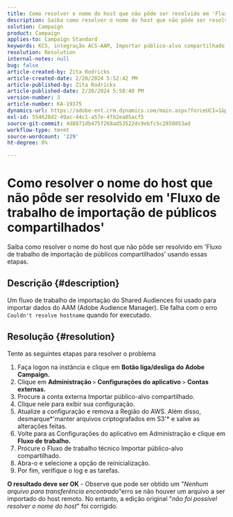 ```yaml
---
title: Como resolver o nome do host que não pôde ser resolvido em 'Fluxo de trabalho de importação de públicos compartilhados'
description: Saiba como resolver o nome do host que não pôde ser resolvido em 'Fluxo de trabalho de importação de públicos compartilhados'
solution: Campaign
product: Campaign
applies-to: Campaign Standard
keywords: KCS, integração ACS-AAM, Importar público-alvo compartilhado, Adobe Campaign Standard,
resolution: Resolution
internal-notes: null
bug: false
article-created-by: Zita Rodricks
article-created-date: 2/20/2024 5:52:42 PM
article-published-by: Zita Rodricks
article-published-date: 2/20/2024 5:58:40 PM
version-number: 3
article-number: KA-19375
dynamics-url: https://adobe-ent.crm.dynamics.com/main.aspx?forceUCI=1&pagetype=entityrecord&etn=knowledgearticle&id=c1c702d2-18d0-ee11-9079-6045bd006b4b
exl-id: 554628d2-49ac-44c1-a57e-4fb2ea05acf5
source-git-commit: 4d8871db475f268ad53522dc9ebfc5c2850853ad
workflow-type: tm+mt
source-wordcount: '229'
ht-degree: 0%

---
```


# Como resolver o nome do host que não pôde ser resolvido em &#39;Fluxo de trabalho de importação de públicos compartilhados&#39;


Saiba como resolver o nome do host que não pôde ser resolvido em &#39;Fluxo de trabalho de importação de públicos compartilhados&#39; usando essas etapas.

## Descrição {#description}

Um fluxo de trabalho de importação do Shared Audiences foi usado para importar dados do AAM (Adobe Audience Manager). Ele falha com o erro `Couldn't resolve hostname` quando for executado.

## Resolução {#resolution}


Tente as seguintes etapas para resolver o problema

1. Faça logon na instância e clique em <b>Botão liga/desliga do Adobe Campaign.</b>
2. Clique em <b>Administração </b>`>`  <b>Configurações do aplicativo</b> `>`  <b>Contas externas.</b>
3. Procure a conta externa Importar público-alvo compartilhado.
4. Clique nele para exibir sua configuração.
5. Atualize a configuração e remova a Região do AWS. Além disso, desmarque*&#39;manter arquivos criptografados em S3&#39;* e salve as alterações feitas.
6. Volte para as Configurações do aplicativo em Administração e clique em<b> Fluxo de trabalho. </b>
7. Procure o Fluxo de trabalho técnico Importar público-alvo compartilhado.
8. Abra-o e selecione a opção de reinicialização.
9. Por fim, verifique o log e as tarefas.


<b>O resultado deve ser OK</b> - Observe que pode ser obtido um &quot;*Nenhum arquivo para transferência encontrado*&quot;erro se não houver um arquivo a ser importado do host remoto. No entanto, a edição original &quot;*não foi possível resolver o nome do host*&quot; foi corrigido.
